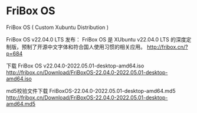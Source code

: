 # FriBox OS
FriBox OS ( Custom Xubuntu Distribution )

FriBox OS v22.04.0 LTS 发布：
FriBox OS 是 XUbuntu v22.04.0 LTS 的深度定制版，预制了开源中文字体和符合国人使用习惯的相关应用。
http://fribox.cn/?p=684

下载 FriBox OS v22.04.0-2022.05.01-desktop-amd64.iso
http://fribox.cn/Download/FriBoxOS-22.04.0-2022.05.01-desktop-amd64.iso

md5校验文件下载 FriBoxOS-22.04.0-2022.05.01-desktop-amd64.md5
http://fribox.cn/Download/FriBoxOS-22.04.0-2022.05.01-desktop-amd64.md5
